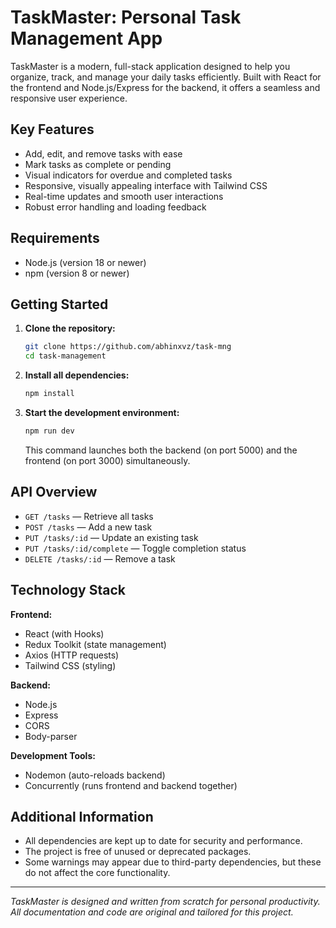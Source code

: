 # TaskMaster: Personal Task Management App

TaskMaster is a modern, full-stack application designed to help you organize, track, and manage your daily tasks efficiently. Built with React for the frontend and Node.js/Express for the backend, it offers a seamless and responsive user experience.

## Key Features

- Add, edit, and remove tasks with ease
- Mark tasks as complete or pending
- Visual indicators for overdue and completed tasks
- Responsive, visually appealing interface with Tailwind CSS
- Real-time updates and smooth user interactions
- Robust error handling and loading feedback

## Requirements

- Node.js (version 18 or newer)
- npm (version 8 or newer)

## Getting Started

1. **Clone the repository:**
   ```bash
   git clone https://github.com/abhinxvz/task-mng
   cd task-management
   ```
2. **Install all dependencies:**
   ```bash
   npm install
   ```
3. **Start the development environment:**
   ```bash
   npm run dev
   ```
   This command launches both the backend (on port 5000) and the frontend (on port 3000) simultaneously.

## API Overview

- `GET /tasks` — Retrieve all tasks
- `POST /tasks` — Add a new task
- `PUT /tasks/:id` — Update an existing task
- `PUT /tasks/:id/complete` — Toggle completion status
- `DELETE /tasks/:id` — Remove a task

## Technology Stack

**Frontend:**
- React (with Hooks)
- Redux Toolkit (state management)
- Axios (HTTP requests)
- Tailwind CSS (styling)

**Backend:**
- Node.js
- Express
- CORS
- Body-parser

**Development Tools:**
- Nodemon (auto-reloads backend)
- Concurrently (runs frontend and backend together)

## Additional Information

- All dependencies are kept up to date for security and performance.
- The project is free of unused or deprecated packages.
- Some warnings may appear due to third-party dependencies, but these do not affect the core functionality.

---

*TaskMaster is designed and written from scratch for personal productivity. All documentation and code are original and tailored for this project.*
